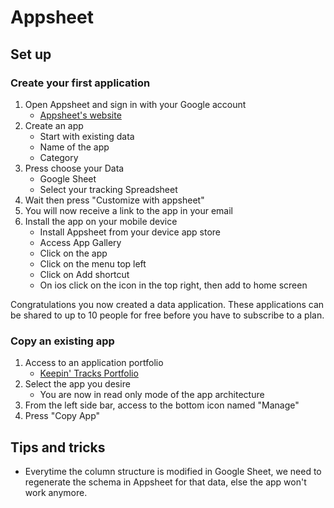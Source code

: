 # Appsheet

## Set up
### Create your first application

1. Open Appsheet and sign in with your Google account
    - [Appsheet's website](https://about.appsheet.com/home/)
2. Create an app
    - Start with existing data
    - Name of the app
    - Category
3. Press choose your Data
    - Google Sheet
    - Select your tracking Spreadsheet
3. Wait then press "Customize with appsheet"
4. You will now receive a link to the app in your email
5. Install the app on your mobile device
    - Install Appsheet from your device app store
    - Access App Gallery
    - Click on the app
    - Click on the menu top left
    - Click on Add shortcut
    - On ios click on the icon in the top right, then add to home screen

Congratulations you now created a data application. These applications can be shared to up to 10 people for free before you have to subscribe to a plan.

### Copy an existing app

1. Access to an application portfolio
    - [Keepin' Tracks Portfolio](https://www.appsheet.com/portfolio/83257098)
2. Select the app you desire
    - You are now in read only mode of the app architecture
3. From the left side bar, access to the bottom icon named "Manage"
4. Press "Copy App"

## Tips and tricks

* Everytime the column structure is modified in Google Sheet, we need to regenerate the schema in Appsheet for that data, else the app won't work anymore.
